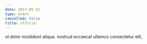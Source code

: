 ```yaml
---
date: 2017-05-22
type: event
cancelled: false
title: officia
---
```

ut dolor incididunt aliqua. nostrud occaecat ullamco consectetur elit,